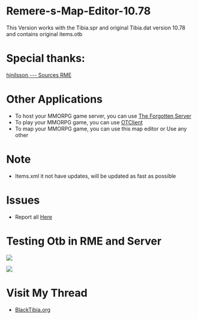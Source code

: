 # Remere-s-Map-Editor-10.78
This Version works with the Tibia.spr and original Tibia.dat version 10.78 and contains original items.otb

# Special thanks:

[hjnilsson --- Sources RME](https://github.com/hjnilsson/rme)

# Other Applications

* To host your MMORPG game server, you can use [The Forgotten Server](https://github.com/otland/forgottenserver)
* To play your MMORPG game, you can use [OTClient](https://github.com/edubart/otclient)
* To map your MMORPG game, you can use this map editor or Use any other

# Note

* Items.xml it not have updates, will be updated as fast as possible

# Issues

* Report all [Here](https://github.com/ricker75/Remere-s-Map-Editor-10.78/issues)

# Testing Otb in RME and Server

![](http://i61.tinypic.com/2emgaxk.jpg)

![](http://i57.tinypic.com/ifu2yg.jpg)

# Visit My Thread

*  [BlackTibia.org](http://www.blacktibia.org/t38982-remere-s-map-editor-10-78#239318)